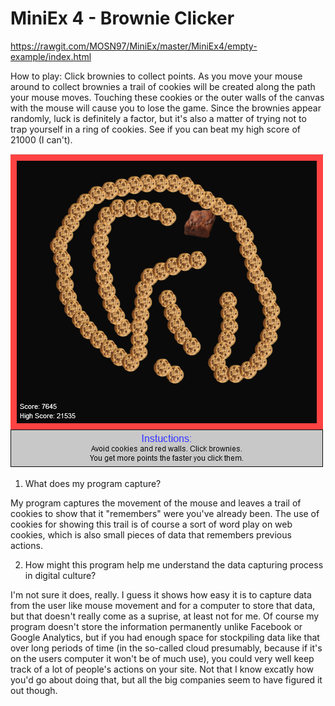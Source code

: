 # MiniEx 4 - Brownie Clicker
https://rawgit.com/MOSN97/MiniEx/master/MiniEx4/empty-example/index.html

How to play: Click brownies to collect points. As you move your mouse around to collect brownies a trail of cookies will be created along the path your mouse moves. Touching these cookies or the outer walls of the canvas with the mouse will cause you to lose the game. Since the brownies appear randomly, luck is definitely a factor, but it's also a matter of trying not to trap yourself in a ring of cookies. See if you can beat my high score of 21000 (I can't).

![alt text](https://github.com/MOSN97/MiniEx/blob/master/MiniEx4/Screenshot_5.png)

1. What does my program capture?

My program captures the movement of the mouse and leaves a trail of cookies to show that it "remembers" were you've already been. The use of cookies for showing this trail is of course a sort of word play on web cookies, which is also small pieces of data that remembers previous actions.

2. How might this program help me understand the data capturing process in digital culture?

I'm not sure it does, really. I guess it shows how easy it is to capture data from the user like mouse movement and for a computer to store that data, but that doesn't really come as a suprise, at least not for me. Of course my program doesn't store the information permanently unlike Facebook or Google Analytics, but if you had enough space for stockpiling data like that over long periods of time (in the so-called cloud presumably, because if it's on the users computer it won't be of much use), you could very well keep track of a lot of people's actions on your site. Not that I know excatly how you'd go about doing that, but all the big companies seem to have figured it out though.
